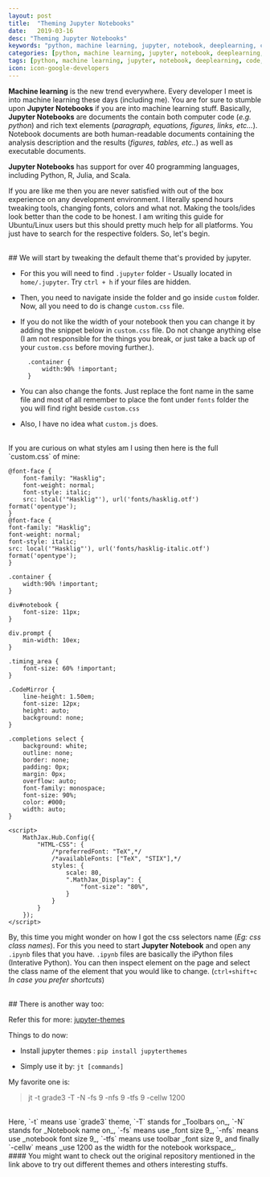 ```yaml
---
layout: post
title:  "Theming Jupyter Notebooks"
date:   2019-03-16
desc: "Theming Jupyter Notebooks"
keywords: "python, machine learning, jupyter, notebook, deeplearning, code, jupyter notebook"
categories: [python, machine learning, jupyter, notebook, deeplearning, code, jupyter notebook]
tags: [python, machine learning, jupyter, notebook, deeplearning, code, jupyter notebook]
icon: icon-google-developers
---
```


**Machine learning** is the new trend everywhere. Every developer I meet is into machine learning these days (including me).
You are for sure to stumble upon **Jupyter Notebooks** if you are into machine learning stuff. Basically, **Jupyter Notebooks** are
documents the contain both computer code (_e.g. python_) and rich text elements (_paragraph, equations, figures, links, etc…_). Notebook documents are both human-readable documents containing the analysis description and the results (_figures, tables, etc.._) as well as executable documents. 

**Jupyter Notebooks** has support for over 40 programming languages, including Python, R, Julia, and Scala.

If you are like me then you are never satisfied with out of the box experience on any development environment. I literally spend hours 
tweaking tools, changing fonts, colors and what not. Making the tools/ides look better than the code to be honest. I am writing this guide for Ubuntu/Linux users but this should pretty much help for all platforms. You just have to search for the respective folders. So, let's begin.

<br>
## We will start by tweaking the default theme that's provided by jupyter.

- For this you will need to find `.jupyter` folder - Usually located in `home/.jupyter`. Try `ctrl + h` if your files are hidden.

- Then, you need to navigate inside the folder and go inside `custom` folder. Now, all you need to do is change `custom.css` file.

- If you do not like the width of your notebook then you can change it by adding the snippet below in `custom.css` file. Do not change anything else (I am not responsible for the things you break, or just take a back up of your `custom.css` before moving further.).

        .container { 
            width:90% !important; 
        }

- You can also change the fonts. Just replace the font name in the same file and most of all remember to place the font under `fonts` folder
the you will find right beside `custom.css`

- Also, I have no idea what `custom.js` does. 

<br>
If you are curious on what styles am I using then here is the full `custom.css` of mine:

    @font-face {
        font-family: "Hasklig";
        font-weight: normal;
        font-style: italic;
        src: local('"Hasklig"'), url('fonts/hasklig.otf') format('opentype');
    }
    @font-face {
    font-family: "Hasklig";
    font-weight: normal;
    font-style: italic;
    src: local('"Hasklig"'), url('fonts/hasklig-italic.otf') format('opentype');
    }

    .container { 
        width:90% !important; 
    }

    div#notebook {
        font-size: 11px;
    }

    div.prompt {
        min-width: 10ex;
    }

    .timing_area {
        font-size: 60% !important;
    }

    .CodeMirror {
        line-height: 1.50em;
        font-size: 12px;
        height: auto;
        background: none;
    }

    .completions select {
        background: white;
        outline: none;
        border: none;
        padding: 0px;
        margin: 0px;
        overflow: auto;
        font-family: monospace;
        font-size: 90%;
        color: #000;
        width: auto;
    }

    <script>
        MathJax.Hub.Config({
            "HTML-CSS": {
                /*preferredFont: "TeX",*/
                /*availableFonts: ["TeX", "STIX"],*/
                styles: {
                    scale: 80,
                    ".MathJax_Display": {
                        "font-size": "80%",
                    }
                }
            }
        });
    </script>
            

By, this time you might wonder on how I got the css selectors name (_Eg: css class names_). For this you need to start **Jupyter Notebook**
and open any `.ipynb` files that you have. `.ipynb` files are basically the iPython files (Interative Python). You can then inspect element
on the page and select the class name of the element that you would like to change. (`ctrl+shift+c` _In case you prefer shortcuts_)

<br>
## There is another way too:

Refer this for more: [jupyter-themes](https://github.com/dunovank/jupyter-themes)

Things to do now:

- Install jupyter themes : `pip install jupyterthemes`

- Simply use it by: `jt [commands]`

    
My favorite one is: 
    
> jt -t grade3 -T -N -fs 9 -nfs 9 -tfs 9 -cellw 1200

<br>
Here, `-t` means use `grade3` theme, `-T` stands for _Toolbars on_, `-N` stands for _Notebook name on_, `-fs` means use _font size 9_,
`-nfs` means use _notebook font size 9_, `-tfs` means use toolbar _font size 9_ and finally `-cellw` means _use 1200 as the width for the notebook workspace_.

<br>
#### You might want to check out the original repository mentioned in the link above to try out different themes and others interesting stuffs.


